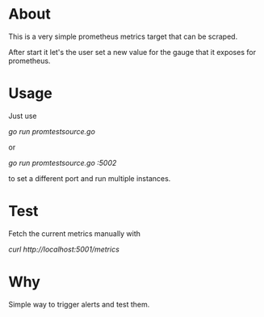 # About

This is a very simple prometheus metrics target that can be scraped.

After start it let's the user set a new value for the gauge that it exposes for prometheus.

# Usage

Just use

*go run promtestsource.go*

or

*go run promtestsource.go :5002*

to set a different port and run multiple instances.

# Test

Fetch the current metrics manually with

*curl http://localhost:5001/metrics*

# Why

Simple way to trigger alerts and test them.